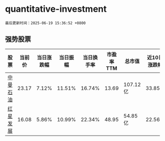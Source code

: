 # quantitative-investment

`最后更新时间：2025-06-19 15:36:52 +0800`

## 强势股票

|股票|当前价|当日涨跌幅|当日振幅|当日换手率|市盈率TTM|总市值|近10日涨跌幅|
|----|----|----|----|----|----|----|----|
|[中曼石油](https://xueqiu.com/S/SH603619)|23.17|7.12%|11.51%|16.74%|13.69|107.12亿|33.85%|
|[红星发展](https://xueqiu.com/S/SH600367)|16.08|5.86%|10.99%|22.34%|48.95|54.85亿|22.56%|
